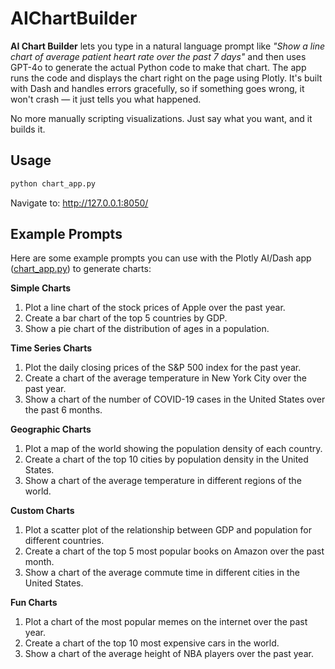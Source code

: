 # AIChartBuilder

**AI Chart Builder** lets you type in a natural language prompt like *"Show a line chart of average patient heart rate over the past 7 days"* and then uses GPT-4o to generate the actual Python code to make that chart. The app runs the code and displays the chart right on the page using Plotly. It's built with Dash and handles errors gracefully, so if something goes wrong, it won't crash — it just tells you what happened.

No more manually scripting visualizations. Just say what you want, and it builds it.

## Usage

```sh
python chart_app.py
```

Navigate to: http://127.0.0.1:8050/

## Example Prompts

Here are some example prompts you can use with the Plotly AI/Dash app ([chart_app.py](chart_app.py)) to generate charts:

**Simple Charts**

1. Plot a line chart of the stock prices of Apple over the past year.
2. Create a bar chart of the top 5 countries by GDP.
3. Show a pie chart of the distribution of ages in a population.

**Time Series Charts**

1. Plot the daily closing prices of the S&P 500 index for the past year.
2. Create a chart of the average temperature in New York City over the past year.
3. Show a chart of the number of COVID-19 cases in the United States over the past 6 months.

**Geographic Charts**

1. Plot a map of the world showing the population density of each country.
2. Create a chart of the top 10 cities by population density in the United States.
3. Show a chart of the average temperature in different regions of the world.

**Custom Charts**

1. Plot a scatter plot of the relationship between GDP and population for different countries.
2. Create a chart of the top 5 most popular books on Amazon over the past month.
3. Show a chart of the average commute time in different cities in the United States.

**Fun Charts**

1. Plot a chart of the most popular memes on the internet over the past year.
2. Create a chart of the top 10 most expensive cars in the world.
3. Show a chart of the average height of NBA players over the past year.

<!-- 
Here are ten example prompts aimed at generating relatively small or straightforward data sets:

1. Plot a line chart of the stock prices of Apple over the past year.
2. Create a bar chart of the top 5 countries by GDP.
3. Plot a map of the world showing the population density of each country.
4. Generate a pie chart of the 5 most-used social media platforms among a group of 100 people. 
5. Plot a line chart showing monthly temperature averages in 3 different cities.
6. Create a bar chart comparing the monthly sales of three products over 6 months.
7. Plot a scatter chart for 10 sample data points (x vs. y) to visualize any potential correlation.
8. Generate a stacked bar chart of three categories of expenses (e.g., rent, food, utilities) across 4 months.
9. Plot a pie chart of the distribution of 5 movie genres based on the number of films in a small festival.
10. Create a bar chart comparing the average daily step counts for a group of 5 friends over 1 week.
-->
